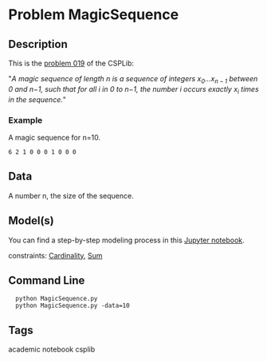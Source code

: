 # Problem MagicSequence
## Description
This is the [problem 019](https://www.csplib.org/Problems/prob019/) of the CSPLib:

"*A magic sequence of length n is a sequence of integers $x_0...x_{n−1}$ between 0 and n−1, such that for all i in 0 to n−1,
the number i occurs exactly $x_i$ times in the sequence.*"

### Example

A magic sequence for n=10.
```
6 2 1 0 0 0 1 0 0 0
```

## Data
A number n, the size of the sequence.

## Model(s)
You can find a step-by-step modeling process in this [Jupyter notebook](https://pycsp.org/documentation/models/CSP/MagicSequence/).

  constraints: [Cardinality](http://pycsp.org/documentation/constraints/Cardinality), [Sum](http://pycsp.org/documentation/constraints/Sum)

## Command Line
```
  python MagicSequence.py
  python MagicSequence.py -data=10
```

## Tags
 academic notebook csplib

